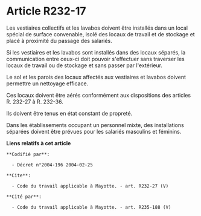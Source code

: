 # Article R232-17

Les vestiaires collectifs et les lavabos doivent être installés dans un local spécial de surface convenable, isolé des locaux
de travail et de stockage et placé à proximité du passage des salariés. 

Si les vestiaires et les lavabos sont installés dans des locaux séparés, la communication entre ceux-ci doit pouvoir
s'effectuer sans traverser les locaux de travail ou de stockage et sans passer par l'extérieur. 

Le sol et les parois des locaux affectés aux vestiaires et lavabos doivent permettre un nettoyage efficace. 

Ces locaux doivent être aérés conformément aux dispositions des articles R. 232-27 à R. 232-36.

Ils doivent être tenus en état constant de propreté. 

Dans les établissements occupant un personnel mixte, des installations séparées doivent être prévues pour les salariés
masculins et féminins.

**Liens relatifs à cet article**

	**Codifié par**:

	  - Décret n°2004-196 2004-02-25

	**Cite**:

	  - Code du travail applicable à Mayotte. - art. R232-27 (V)

	**Cité par**:

	  - Code du travail applicable à Mayotte. - art. R235-188 (V)
